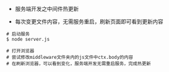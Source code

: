 - 服务端开发之中间件热更新

- 每次变更文件内容，无需服务重启，刷新页面即可看到更新内容

```shell
# 启动服务
$ node server.js

# 打开浏览器
# 尝试修改middleware文件夹内的js文件中ctx.body的内容
# 在刷新浏览器，可以看到变化，服务端开发无需重启服务，完成热更新
```
